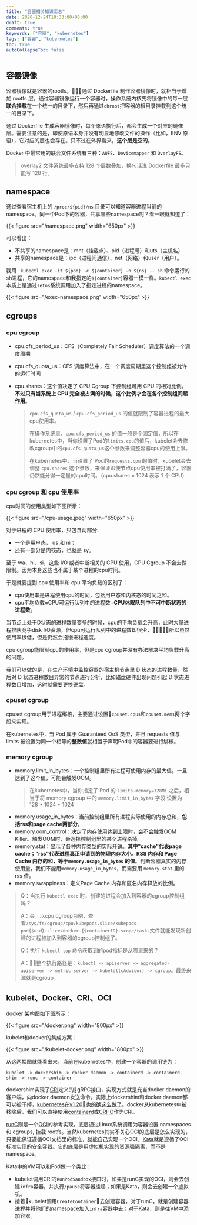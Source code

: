 ```yaml
---
title: "容器相关知识汇总"
date: 2020-12-24T10:33:00+08:00
draft: true
comments: true
keywords: ["容器", "kubernetes"]
tags: ["容器", "kubernetes"]
toc: true
autoCollapseToc: false
---
```


## 容器镜像

容器镜像就是容器的rootfs。通过 Dockerfile 制作容器镜像时，就相当于增加 rootfs 层。通过容器镜像运行一个容器时，操作系统内核先将镜像中的每一层**联合挂载**在一个统一的目录下，然后再通过`chroot`把容器的根目录挂载到这个统一的目录下。

通过 Dockerfile 生成容器镜像时，每个原语执行后，都会生成一个对应的镜像层。需要注意的是，即使原语本身并没有明显地修改文件的操作（比如，ENV 原语），它对应的层也会存在。只不过在外界看来，**这个层是空的**。

Docker 中最常用的联合文件系统有三种：`AUFS`、`Devicemapper` 和 `OverlayFS`。

> overlay2 文件系统最多支持 128 个层数叠加，换句话说 Dockerfile 最多只能写 128 行。

## namespace

通过查看宿主机上的 `/proc/${pid}/ns` 目录可以知道容器进程当前的namespace。同一个Pod下的容器，共享哪些namespace呢？看一眼就知道了：

{{< figure src="/namespace.png" width="650px" >}}

可以看出：

* 不共享的namespace是：mnt（挂载点）、pid（进程号）和uts（主机名）
* 共享的namespace是：ipc（进程间通信）、net（网络）和user（用户）。

我用 ` kubectl exec -it ${pod} -c ${container} -n ${ns} -- sh` 命令运行的sh进程，它的namespace和我指定的`${container}`容器一模一样。`kubectl exec` 本质上是通过`setns`系统调用加入了指定进程的namespace。

{{< figure src="/exec-namespace.png" width="650px" >}}

## cgroups

### cpu cgroup

* cpu.cfs_period_us：CFS（Completely Fair Scheduler）调度算法的一个调度周期
* cpu.cfs_quota_us：CFS 调度算法中，在一个调度周期里这个控制组被允许的运行时间
* cpu.shares：这个值决定了 CPU Cgroup 下控制组可用 CPU 的相对比例。**不过只有当系统上 CPU 完全被占满的时候，这个比例才会在各个控制组间起作用**。

    > `cpu.cfs_quota_us` / `cpu.cfs_period_us` 的值就限制了容器进程的最大cpu使用率。
    >
    > 在操作系统里，`cpu.cfs_period_us` 的值一般是个固定值，所以在kubernetes中，当你设置了Pod的`limits.cpu`的值后，kubelet会去修改cgroup中的`cpu.cfs_quota_us`这个参数来调整容器cpu的使用上限。
    >
    > 在kubernetes中，当设置了 Pod的`requests.cpu` 的值时，kubelet会去调整 `cpu.shares` 这个参数，来保证即使节点cpu使用率被打满了，容器仍然能分得一定量的cpu时间。（cpu.shares = 1024 表示 1 个 CPU）

### cpu cgroup 和 cpu 使用率

cpu时间的使用类型如下图所示：

{{< figure src="/cpu-usage.jpeg" width="650px" >}}

对于进程的 CPU 使用率，只包含两部分:

* 一个是用户态， us 和 ni；
* 还有一部分是内核态，也就是 sy。

至于 wa、hi、si，这些 I/O 或者中断相关的 CPU 使用，CPU Cgroup 不会去做限制。因为本身这些也不属于某个进程的cpu时间。

于是就要提到 cpu 使用率和 cpu 平均负载的区别了：

* cpu使用率是进程使用cpu的时间，包括用户态和内核态的时间之和。
* cpu平均负载≈CPU可运行队列中的进程数+**CPU休眠队列中不可中断状态的进程数**。

当节点上处于D状态的进程数量变多的时候，cpu的平均负载会升高，此时大量进程排队竞争disk I/O资源，但cpu可运行队列中的进程数却很少，所以虽然使用率很低，但是仍然会拖慢进程速度。

cpu cgroup能限制cpu的使用率，但是cpu cgroup并没有办法解决平均负载升高的问题。

我们可以做的是，在生产环境中监控容器的宿主机节点里 D 状态的进程数量，然后对 D 状态进程数目异常的节点进行分析，比如磁盘硬件出现问题引起 D 状态进程数目增加，这时就需要更换硬盘。

### cpuset cgroup

cpuset cgroup用于进程绑核，主要通过设置`cpuset.cpus`和`cpuset.mems`两个字段来实现。

在kubernetes中，当 Pod 属于 Guaranteed QoS 类型，并且 requests 值与 limits 被设置为同一个相等的**整数值**就相当于声明Pod中的容器要进行绑核。

### memory cgroup

* memory.limit_in_bytes：一个控制组里所有进程可使用内存的最大值。一旦达到了这个值，可能会触发OOM。
  > 在kubernetes中，当你指定了 Pod 的 `limits.memory=128Mi` 之后，相当于将 memory cgroup 中的 `memory.limit_in_bytes` 字段 设置为 128 * 1024 * 1024
* memory.usage_in_bytes：当前控制组里所有进程实际使用的内存总和，**包括rss和page cache两部分**。
* memory.oom_control：决定了内存使用达到上限时，会不会触发OOM Killer。触发OOM时，会选择控制组里的某个进程杀掉。
* memory.stat：显示了各种内存类型的实际开销。**其中"cache"代表page cache；"rss"代表进程真正申请到的物理内存大小。RSS 内存和 Page Cache 内存的和，等于`memory.usage_in_bytes` 的值**。判断容器真实的内存使用量，我们不能用`memory.usage_in_bytes`，而需要用 `memory.stat` 里的 rss 值。
* memory.swappiness：定义Page Cache 内存和匿名内存释放的比例。

> Q：当执行 `kubectl exec` 时，创建的进程会加入到容器的cgroup控制组吗？
>
> A：会。以cpu cgroup为例，查看`/sys/fs/cgroup/cpu/kubepods.slice/kubepods-pod{$uid}.slice/docker-{$containerID}.scope/tasks`文件就能发现新创建的进程被加入到容器的cgroup控制组了。
>
> Q：执行 `kubectl top` 命令获取到的pod指标是从哪里来的？
>
> A：整个执行路径是：`kubectl -> apiserver -> aggregated-apiserver -> metric-server -> kubelet(cAdvisor) -> cgroup`。最终来源就是cgroup。

## kubelet、Docker、CRI、OCI

docker 架构图如下图所示：

{{< figure src="/docker.png" width="800px" >}}

kubelet和docker的集成方案：

{{< figure src="/kubelet-docker.png" width="800px" >}}

从这两幅图就能看出来，当前在kubernetes中，创建一个容器的调用链为：

`kubelet -> dockershim -> docker daemon -> containerd -> containerd-shim -> runc -> container`

dockershim实现了[CRI](https://github.com/kubernetes/kubernetes/blob/8327e433590f9e867b1e31a4dc32316685695729/pkg/kubelet/apis/cri/services.go)定义的gRPC接口，实现方式就是充当docker daemon的客户端，向docker daemon发送命令。实际上dockershim和docker daemon都可以被干掉，[kubernetes在v1.20也的确这么做了](https://github.com/kubernetes/kubernetes/blob/master/CHANGELOG/CHANGELOG-1.20.md#deprecation)。docker从kubernetes中被移除后，我们可以直接使用[containerd](https://github.com/containerd/containerd)或[CRI-O](https://github.com/cri-o/cri-o)作为CRI。

[runC](https://github.com/opencontainers/runc)则是一个[OCI](https://github.com/opencontainers/runtime-spec)的参考实现，底层通过Linux系统调用为容器设置 namespaces 和 cgroups, 挂载 rootfs。当然kubernetes其实不关心OCI的底层是怎么实现的，只要能保证遵循OCI文档里的标准，就能自己实现一个OCI。[Kata](https://github.com/kata-containers/kata-containers)就是遵循了OCI标准实现的安全容器。它的底层是用虚拟机实现的资源强隔离，而不是namespace。

Kata中的VM可以和Pod做一个类比：

* kubelet调用CRI的`RunPodSandbox`接口时，如果是runC实现的OCI，则会去创建`infra`容器，并执行`/pause`将容器挂起；如果是Kata，则会去创建一个虚拟机。
* 接着kubelet调用`CreateContainer`去创建容器，对于runC，就是创建容器进程并将他们的namespace加入`infra`容器中去；对于Kata，则是往VM中添加容器。



